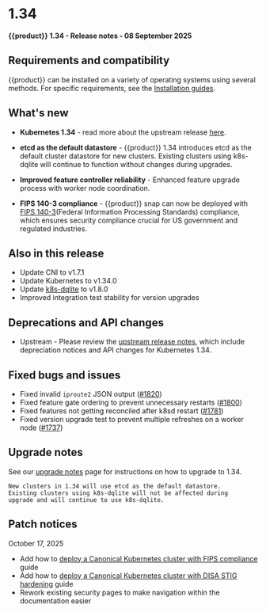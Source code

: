 # 1.34

**{{product}} 1.34 - Release notes - 08 September 2025**

## Requirements and compatibility

{{product}} can be installed on a variety of operating systems using 
several methods. For specific requirements, see the [Installation guides].

## What's new

- **Kubernetes 1.34** - read more about the upstream release [here].

- **etcd as the default datastore** - {{product}} 1.34 introduces etcd as 
the default cluster datastore for new clusters. Existing clusters using 
k8s-dqlite will continue to function without changes during upgrades.

- **Improved feature controller reliability** - Enhanced feature upgrade 
process with worker node coordination.

- **FIPS 140-3 compliance** - {{product}} snap can now be deployed with
[FIPS 140-3](Federal Information Processing
Standards) compliance, which ensures security compliance crucial for US
government and regulated industries.

## Also in this release

- Update CNI to v1.7.1
- Update Kubernetes to v1.34.0
- Update [k8s-dqlite] to v1.8.0
- Improved integration test stability for version upgrades

## Deprecations and API changes

- Upstream - Please review the
[upstream release notes][upstream-changelog-1.34], which include depreciation
notices and API changes for Kubernetes 1.34.

## Fixed bugs and issues

- Fixed invalid `iproute2` JSON output ([#1820])
- Fixed feature gate ordering to prevent unnecessary restarts ([#1800])
- Fixed features not getting reconciled after k8sd restart ([#1781])
- Fixed version upgrade test to prevent multiple refreshes on a worker 
node ([#1737])

## Upgrade notes

See our [upgrade notes] page for instructions on how to upgrade to 1.34.

```{note}
New clusters in 1.34 will use etcd as the default datastore. 
Existing clusters using k8s-dqlite will not be affected during 
upgrade and will continue to use k8s-dqlite.
```

## Patch notices

October 17, 2025

- Add how to [deploy a Canonical Kubernetes cluster with FIPS compliance] guide
- Add how to [deploy a Canonical Kubernetes cluster with DISA STIG hardening] 
guide
- Rework existing security pages to make navigation within the documentation 
easier 

<!-- LINKS -->
[deploy a Canonical Kubernetes cluster with DISA STIG hardening]: /snap/howto/install/disa-stig.md
[deploy a Canonical Kubernetes cluster with FIPS compliance]: /snap/howto/install/fips.md
[FIPS 140-3]: https://csrc.nist.gov/pubs/fips/140-3/final
[Installation guides]: /snap/howto/install/index
[here]: https://kubernetes.io/blog/2025/08/27/kubernetes-v1-34-release/
[upstream-changelog-1.34]: https://github.com/kubernetes/kubernetes/blob/master/CHANGELOG/CHANGELOG-1.34.md#deprecation
[k8s-dqlite]: https://github.com/canonical/k8s-dqlite
[upgrade notes]: /snap/reference/upgrading/

<!-- PR -->
[#1820]: https://github.com/canonical/k8s-snap/pull/1820
[#1800]: https://github.com/canonical/k8s-snap/pull/1800
[#1781]: https://github.com/canonical/k8s-snap/pull/1781
[#1737]: https://github.com/canonical/k8s-snap/pull/1737
